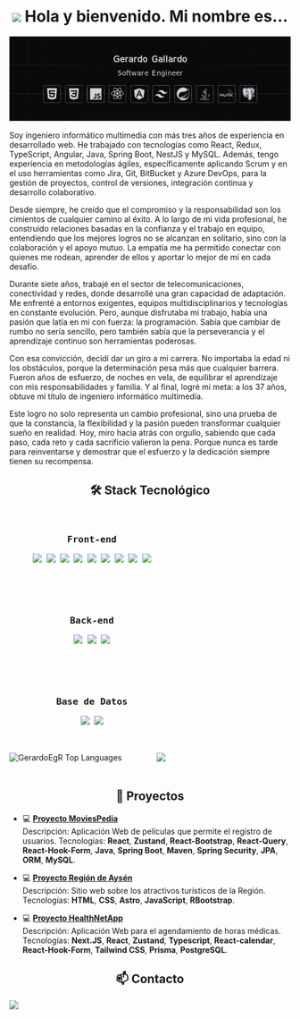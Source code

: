 <h1 align="center"><img src="https://media.giphy.com/media/hvRJCLFzcasrR4ia7z/giphy.gif" width="35"> Hola y bienvenido. Mi nombre es...</h1>

![Profile Banner](https://github.com/GerardoEgR/gerardo-gallardo-dev/blob/main/src/assets/images/banner.png)

Soy ingeniero informático multimedia con más tres años de experiencia en desarrollado web. He trabajado con tecnologías como React, Redux, TypeScript, Angular, Java, Spring Boot, NestJS y MySQL. Además, tengo experiencia en metodologías ágiles, específicamente aplicando Scrum y en el uso herramientas como Jira, Git, BitBucket y Azure DevOps, para la gestión de proyectos, control de versiones, integración continua y desarrollo colaborativo.

Desde siempre, he creído que el compromiso y la responsabilidad son los cimientos de cualquier camino al éxito. A lo largo de mi vida profesional, he construido relaciones basadas en la confianza y el trabajo en equipo, entendiendo que los mejores logros no se alcanzan en solitario, sino con la colaboración y el apoyo mutuo. La empatía me ha permitido conectar con quienes me rodean, aprender de ellos y aportar lo mejor de mí en cada desafío.

Durante siete años, trabajé en el sector de telecomunicaciones, conectividad y redes, donde desarrollé una gran capacidad de adaptación. Me enfrenté a entornos exigentes, equipos multidisciplinarios y tecnologías en constante evolución. Pero, aunque disfrutaba mi trabajo, había una pasión que latía en mí con fuerza: la programación. Sabía que cambiar de rumbo no sería sencillo, pero también sabía que la perseverancia y el aprendizaje continuo son herramientas poderosas.

Con esa convicción, decidí dar un giro a mi carrera. No importaba la edad ni los obstáculos, porque la determinación pesa más que cualquier barrera. Fueron años de esfuerzo, de noches en vela, de equilibrar el aprendizaje con mis responsabilidades y familia. Y al final, logré mi meta: a los 37 años, obtuve mi título de ingeniero informático multimedia.

Este logro no solo representa un cambio profesional, sino una prueba de que la constancia, la flexibilidad y la pasión pueden transformar cualquier sueño en realidad. Hoy, miro hacia atrás con orgullo, sabiendo que cada paso, cada reto y cada sacrificio valieron la pena. Porque nunca es tarde para reinventarse y demostrar que el esfuerzo y la dedicación siempre tienen su recompensa.
<div></div>

## <h2 align="center">🛠 Stack Tecnológico</h2>

<div style="display: inline-block;" align="center"><br>
  <kbd>
    <h3>Front-end</h3>
	  &nbsp;&nbsp;&nbsp;&nbsp;
    <img width="40px" src="https://cdn.jsdelivr.net/gh/devicons/devicon/icons/html5/html5-original.svg" /> 
    <img width="40px" src="https://cdn.jsdelivr.net/gh/devicons/devicon/icons/css3/css3-plain.svg" /> 
    <img width="40px" src="https://cdn.jsdelivr.net/gh/devicons/devicon/icons/javascript/javascript-original.svg" />
    <img width="40px" src="https://cdn.jsdelivr.net/gh/devicons/devicon/icons/typescript/typescript-original.svg" />
    <img width="40px" src="https://cdn.jsdelivr.net/gh/devicons/devicon/icons/angularjs/angularjs-original.svg" /> 
    <img width="40px" src="https://cdn.jsdelivr.net/gh/devicons/devicon/icons/react/react-original.svg" />
    <img width="40px" src="https://cdn.jsdelivr.net/gh/devicons/devicon@latest/icons/nextjs/nextjs-original.svg" />
    <img width="40px" src="https://cdn.jsdelivr.net/gh/devicons/devicon@latest/icons/tailwindcss/tailwindcss-original.svg" />     
    <img width="40px" src="https://cdn.jsdelivr.net/gh/devicons/devicon/icons/bootstrap/bootstrap-original.svg" />
	&nbsp;&nbsp;&nbsp;&nbsp;
	<div></div><br><br>
    </kbd>
  <br>
  <br>
    <kbd>
    <h3>Back-end</h3>
	    &nbsp;&nbsp;&nbsp;&nbsp;
    <img width="40px" src="https://cdn.jsdelivr.net/gh/devicons/devicon/icons/java/java-original.svg" />
    <img width="40px" src="https://cdn.jsdelivr.net/gh/devicons/devicon@latest/icons/spring/spring-original.svg" />
    <img width="40px" src="https://cdn.jsdelivr.net/gh/devicons/devicon@latest/icons/nestjs/nestjs-original.svg" />
	    &nbsp;&nbsp;&nbsp;&nbsp;
	    <div></div><br><br>
    </kbd>
  <br>
  <br>
    <kbd>
    <h3>Base de Datos</h3>
	    &nbsp;&nbsp;&nbsp;&nbsp;
    <img width="70px" src="https://cdn.jsdelivr.net/gh/devicons/devicon@latest/icons/mysql/mysql-original-wordmark.svg" />
    <img width="70px" src="https://cdn.jsdelivr.net/gh/devicons/devicon@latest/icons/postgresql/postgresql-plain-wordmark.svg" />
	    &nbsp;&nbsp;&nbsp;&nbsp;
	    <div></div><br>
    </kbd>
  
</div>

## <div></div>
<div style="display: flex;" align="center"><br>
<img src="https://github-readme-stats.vercel.app/api/top-langs/?username=gerardoegr&theme=tokyonight" alt="GerardoEgR Top Languages"/>
&nbsp;&nbsp;&nbsp;&nbsp;&nbsp;&nbsp;&nbsp;&nbsp;&nbsp;&nbsp;&nbsp;&nbsp;&nbsp;&nbsp;&nbsp;&nbsp;
<picture> <img src="https://github.com/7oSkaaa/7oSkaaa/blob/main/Images/Right_Side.gif?raw=true" width=250px ></picture>
</div>

<div></div><br>
  
## <h2 align="center">💼 Proyectos</h2>

- 💻 **[Proyecto MoviesPedia](https://github.com/GerardoEgR/moviesPediaPage)**<br>
  Descripción: Aplicación Web de películas que permite el registro de usuarios. Tecnologías: **React**, **Zustand**, **React-Bootstrap**, **React-Query**, **React-Hook-Form**, **Java**, **Spring Boot**, **Maven**, **Spring Security**, **JPA**, **ORM**, **MySQL**.
  
- 💻 **[Proyecto Región de Aysén](https://gerardoegr.github.io/region-aysen-page/)**<br>
   Descripción: Sitio web sobre los atractivos turísticos de la Región. Tecnologías: **HTML**, **CSS**, **Astro**, **JavaScript**, **RBootstrap**.
  
- 💻 **[Proyecto HealthNetApp](https://github.com/GerardoEgR/HealthNetApp)**<br>
   Descripción: Aplicación Web para el agendamiento de horas médicas. Tecnologías: **Next.JS**, **React**, **Zustand**, **Typescript**, **React-calendar**, **React-Hook-Form**, **Tailwind CSS**, **Prisma**, **PostgreSQL**.

<div></div>

## <h2 align="center">📫 Contacto</h2>
<div style="display: flex;" align="center">
<a target="_blank" href="https://www.linkedin.com/in/gerardogallardo-dev/">
<img width="40px" src="https://github.com/user-attachments/assets/e2edac84-a91e-4d7f-91d5-e75524495f9b"></a>
</div>
   

